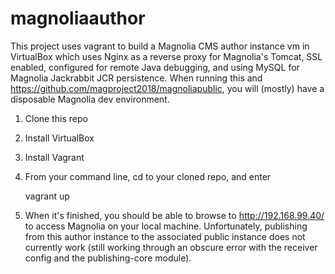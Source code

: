 # magnoliaauthor

This project uses vagrant to build a Magnolia CMS author instance vm in VirtualBox which uses Nginx as a reverse proxy for Magnolia's Tomcat, SSL enabled, configured for remote Java debugging, and using MySQL for Magnolia Jackrabbit JCR persistence. When running this and https://github.com/magproject2018/magnoliapublic, you will (mostly) have a disposable Magnolia dev environment.

1. Clone this repo
2. Install VirtualBox
3. Install Vagrant
4. From your command line, cd to your cloned repo, and enter

    vagrant up
    
5. When it's finished, you should be able to browse to http://192.168.99.40/ to access Magnolia on your local machine. Unfortunately, publishing from this author instance to the associated public instance does not currently work (still working through an obscure error with the receiver config and the publishing-core module).
